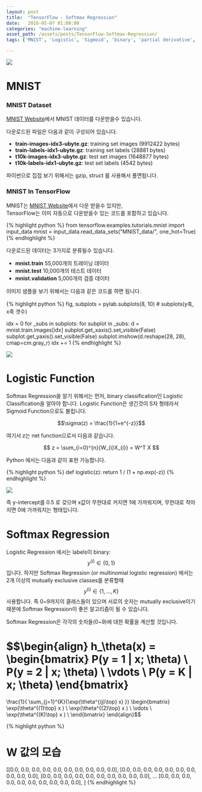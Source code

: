 ```yaml
---
layout: post
title:  "TensorFlow - Softmax Regression"
date:   2016-05-07 01:00:00
categories: "machine-learning"
asset_path: /assets/posts/TensorFlow-Softmax-Regression/
tags: ['MNIST', 'Logistic', 'Sigmoid', 'binary', 'partial derivative', 'odds ratio']

---
```


<div>
    <img src="{{ page.asset_path }}digits.png" class="img-responsive img-rounded">
</div>

# MNIST

### MNIST Dataset

[MNIST Website][MNIST Website]에서 MNIST 데이터를 다운받을수 있습니다.

다운로드된 파일은 다음과 같이 구성되어 있습니다.

* **train-images-idx3-ubyte.gz**:  training set images (9912422 bytes) 
* **train-labels-idx1-ubyte.gz**:  training set labels (28881 bytes) 
* **t10k-images-idx3-ubyte.gz**:   test set images (1648877 bytes) 
* **t10k-labels-idx1-ubyte.gz**:   test set labels (4542 bytes)

파이썬으로 집접 보기 위해서는 gzip, struct 를 사용해서 풀면됩니다. 

### MNIST In TensorFlow

MNIST는 [MNIST Website][MNIST Website]에서 다운 받을수 있지만, <br> 
TensorFlow는 이미 자동으로 다운받을수 있는 코드를 포함하고 있습니다.


{% highlight python %}
from tensorflow.examples.tutorials.mnist import input_data
mnist = input_data.read_data_sets("MNIST_data/", one_hot=True)
{% endhighlight %}


다운로드된 데이터는 3가지로 분류될수 있습니다.

* **mnist.train** 55,000개의 트레이닝 데이터 
* **mnist.test** 10,000개의 테스트 데이터 
* **mnist.validation** 5,000개의 검증 데이터 

 이미지 샘플을 보기 위해서는 다음과 같은 코드를 하면 됩니다.

{% highlight python %}
fig, subplots = pylab.subplots(8, 10) # subplots(y축, x축 갯수)

idx = 0
for _subs in subplots:
    for subplot in _subs:
        d = mnist.train.images[idx]
        subplot.get_xaxis().set_visible(False)
        subplot.get_yaxis().set_visible(False)
        subplot.imshow(d.reshape(28, 28), cmap=cm.gray_r)
        idx += 1
{% endhighlight %}
 
<img src="{{ page.asset_path }}sample.png" class="img-responsive img-rounded">


# Logistic Function

Softmax Regression을 알기 위해서는 먼저, binary classification인 Logistic Classification을 알아야 합니다.
Logistic Function은 생긴것이 S자 형태라서 Sigmoid Function으로도 불립니다.

$$\sigma(z) = \frac{1}{1+e^{-z}}$$

여기서 z는 net function으로서 다음과 같습니다. 

$$ z = \sum_{i=0}^{n}{W_{i}X_{i}} = W^T  X $$

Python 에서는 다음과 같이 표현 가능합니다.

{% highlight python %}
def logistic(z): 
    return 1 / (1 + np.exp(-z))
{% endhighlight %}

<img src="{{ page.asset_path }}sigmoid.png" class="img-responsive img-rounded">

즉 y-intercept를 0.5 로 갖으며 x값이 무한대로 커지면 1에 가까워지며, 무한대로 작아지면 0에 가까워지는 형태입니다.

# Softmax Regression


Logistic Regression 에서는 labels이 binary: $$y^{(i)} \in \{0,1\}$$ 입니다.
하지만 Softmax Regression (or multinomial logistic regression) 에서는 2개 이상의 
mutually exclusive classes를 분류할때 $$y^{(i)} \in \{1,\ldots,K\}$$ 사용합니다.
즉 0~9까지의 클래스들이 있으며 서로의 숫자는 mutually exclusive이기 때문에 Softmax Regression이 좋은 알고리즘이 될 수 있습니다.

Softmax Regression은 각각의 숫자들(0~9)에 대한 확률을 계산할 것입니다.

$$\begin{align}
h_\theta(x) =
\begin{bmatrix}
P(y = 1 | x; \theta) \\
P(y = 2 | x; \theta) \\
\vdots \\
P(y = K | x; \theta)
\end{bmatrix}
=
\frac{1}{ \sum_{j=1}^{K}{\exp(\theta^{(j)\top} x) }}
\begin{bmatrix}
\exp(\theta^{(1)\top} x ) \\
\exp(\theta^{(2)\top} x ) \\
\vdots \\
\exp(\theta^{(K)\top} x ) \\
\end{bmatrix}
\end{align}$$


{% highlight python %}
# W 값의 모습
[[0.0, 0.0, 0.0, 0.0, 0.0, 0.0, 0.0, 0.0, 0.0, 0.0],
 [0.0, 0.0, 0.0, 0.0, 0.0, 0.0, 0.0, 0.0, 0.0, 0.0],
 [0.0, 0.0, 0.0, 0.0, 0.0, 0.0, 0.0, 0.0, 0.0, 0.0],
 ...
 [0.0, 0.0, 0.0, 0.0, 0.0, 0.0, 0.0, 0.0, 0.0, 0.0],
]
{% endhighlight %}



[MNIST Website]: http://yann.lecun.com/exdb/mnist/